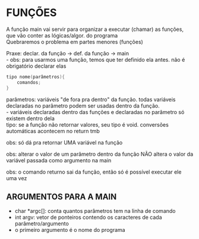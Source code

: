 # FUNÇÕES
A função main vai servir para organizar a executar (chamar) as funções, que vão conter as lógicas/algor. do programa <br />
Quebraremos o problema em partes menores (funções) <br />

Praxe: declar. da função -> def. da função -> main <br />
    - obs: para usarmos uma função, temos que ter definido ela antes. não é obrigatório declarar elas <br />

```c
tipo nome(parâmetros){
    comandos;
}
```

parâmetros: variáveis "de fora pra dentro" da função. todas variáveis declaradas no parâmetro podem ser usadas dentro da função. <br />
    - variáveis declaradas dentro das funções e declaradas no parâmetro só existem dentro dela <br />
tipo: se a função não retornar valores, seu tipo é void. conversões automáticas acontecem no return tmb <br />

obs: só dá pra retornar UMA variável na função <br />

obs: alterar o valor de um parâmetro dentro da função NÃO altera o valor da variável passada como argumento na main <br />

obs: o comando returno sai da função, então só é possível executar ele uma vez <br />

## ARGUMENTOS PARA A MAIN
- char *argc[]: conta quantos parâmetros tem na linha de comando
- int argv: vetor de ponteiros contendo os caracteres de cada parâmetro/argumento
- o primeiro argumento é o nome do programa

